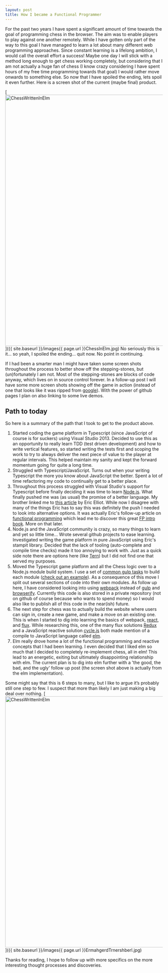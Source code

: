 ```yaml
---
layout: post
title: How I became a Functional Programmer
---
```


For the past two years I have spent a significant amount of time towards the goal of programming chess in the browser. The aim was to enable players to play against one another remotely. While I have gotten only part of the way to this goal I have managed to learn a lot about many different web programming approaches. Since constant learning is a lifelong ambition, I would call the overall effort a success! Maybe one day I will stick with a method long enough to get chess working completely, but considering that I am not actually a huge fan of chess (I know crazy considering I have spent hours of my free time programming towards that goal) I would rather move onwards to something else. So now that I have spoiled the ending, lets spoil it even further. Here is a screen shot of the current (maybe final) product.

[<img src="{{ site.baseurl }}/images{{ page.url }}ChessInElm.jpg" alt="ChessWrittenInElm" style="width: 800px;"/>]({{ site.baseurl }}/images{{ page.url }}ChessInElm.jpg)
No seriously this is it... so yeah, I spoiled the ending... quit now. No point in continuing.

If I had been a smarter man I might have taken some screen shots throughout the process to better show off the stepping-stones, but (un)fortunately I am not. Most of the stepping-stones are blocks of code anyway, which lives on in source control forever. In a follow-up post I will have some more screen shots showing off the game in action (instead of one that looks like it was ripped from [google](https://www.google.com/search?tbm=isch&q=svg+chess+board)). With the power of github pages I plan on also linking to some live demos.

## Path to today ##
So here is a summary of the path that I took to get to the product above.

1. Started coding the game platform in Typescript (since JavaScript of course is for suckers) using Visual Studio 2013. Decided to use this as an opportunity to really learn TDD (test driven development) and how to write vertical features, so started writing the tests first and scoping the work to try to always deliver the next piece of value to the player at regular intervals. This helped maintain my sanity and kept the forward momentum going for quite a long time.
1. Struggled with Typescript/JavaScript. Turns out when your writing Typescript the more you know about JavaScript the better. Spent a lot of time refactoring my code to continually get to a better place.
1. Throughout this process struggled with Visual Studio's support for Typescript before finally deciding it was time to learn [Node.js](https://nodejs.org/). What finally pushed me was (as usual) the promise of a better language. My brother linked me to [this article](https://medium.com/javascript-scene/the-two-pillars-of-javascript-ee6f3281e7f3) by Eric Elliot. While now I disagree with many of the things Eric has to say this was definitely the push I needed to look into alternative options. It was actually Eric's follow-up article on [functional programming](https://medium.com/javascript-scene/the-two-pillars-of-javascript-pt-2-functional-programming-a63aa53a41a4) which lead me to discover this great [FP intro book](https://github.com/MostlyAdequate/mostly-adequate-guide). More on that later.
1. Node.js and the JavaScript community is crazy, so many things to learn and yet so little time... Wrote several github projects to ease learning. Investigated writing the game platform in pure JavaScript using Eric's stampit library. Decided that the lack of tooling (auto-complete and compile time checks) made it too annoying to work with. Just as a quick side note there are options here (like [Tern](http://ternjs.net/)) but I did not find one that served my purposes.
1. Moved the Typescript game platform and all the Chess logic over to a Node.js module build system. I use a set of [common gulp tasks](https://github.com/greyepoxy/common-gulp-tasks) to build each module ([check out an example](https://github.com/greyepoxy/common-gulp-tasks-recipe)). As a consequence of this move I split out several sections of code into their own modules. As follow up here, I have considered looking into using [webpack](https://webpack.github.io/) instead of [gulp](http://gulpjs.com/) and [browserify](http://browserify.org/). Currently this code is also stored in a private repository (not on github of course because who wants to spend money) so I would also like to publish all of this code in the near(ish) future.
1. The next step for chess was to actually build the website where users can sign in, create a new game, and make a move on an existing one. This is when I started to dig into learning the basics of webpack, [react](https://facebook.github.io/react/), and [flux](https://facebook.github.io/flux/). While researching this, one of the many flux solutions [Redux](https://github.com/reactjs/redux) and a JavaScript reactive solution [cycle.js](http://cycle.js.org/) both made mention of a compile to JavaScript language called [elm](http://elm-lang.org/).
1. Elm really drove home a lot of the functional programming and reactive concepts that I had been learning. I even decided that I liked elm so much that I decided to completely re-implement chess, all in elm! This lead to an energetic, exiting but ultimately disappointing relationship with elm. The current plan is to dig into elm further with a 'the good, the bad, and the ugly' follow up post (the screen shot above is actually from the elm implementation).

Some might say that this is 6 steps to many, but I like to argue it’s probably still one step to few. I suspect that more than likely I am just making a big deal over nothing.
[<img src="{{ site.baseurl }}/images{{ page.url }}ErmahgerdTrnershberl.jpg" alt="ChessWrittenInElm" style="width: 800px;"/>]({{ site.baseurl }}/images{{ page.url }}ErmahgerdTrnershberl.jpg)


Thanks for reading, I hope to follow up with more specifics on the more interesting thought processes and discoveries.
